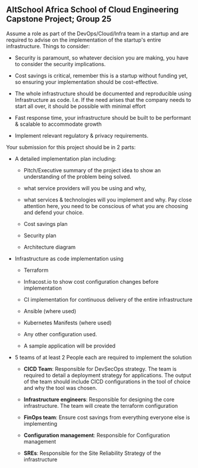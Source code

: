 ## AltSchool Africa School of Cloud Engineering Capstone Project; Group 25

Assume a role as part of the DevOps/Cloud/Infra team in a startup and are required to advise on the implementation of the startup's entire infrastructure. Things to consider:

- Security is paramount, so whatever decision you are making, you have to consider the security implications.

- Cost savings is critical, remember this is a startup without funding yet, so ensuring your implementation should be cost-effective.

- The whole infrastructure should be documented and reproducible using Infrastructure as code. I.e. If the need arises that the company needs to start all over, it should be possible with minimal effort

- Fast response time, your infrastructure should be built to be performant & scalable to accommodate growth

- Implement relevant regulatory & privacy requirements.





Your submission for this project should be in 2 parts:

- A detailed implementation plan including:

    - Pitch/Executive summary of the project idea to show an understanding of the problem being solved.

    - what service providers will you be using and why,

    - what services & technologies will you implement and why. Pay close attention here, you need to be conscious of what you are choosing and defend your choice.

    - Cost savings plan

    - Security plan

    - Architecture diagram

- Infrastructure as code implementation using

    - Terraform

    - Infracost.io to show cost configuration changes before implementation

    - CI implementation for continuous delivery of the entire infrastructure

    - Ansible (where used)

    - Kubernetes Manifests (where used)

    - Any other configuration used.

    - A sample application will be provided

- 5 teams of at least 2 People each are required to implement the solution

    - **CICD Team**: Responsible for DevSecOps strategy. The team is required to detail a deployment strategy for applications. The output of the team should include CICD configurations in the tool of choice and why the tool was chosen.

    - **Infrastructure engineers**: Responsible for designing the core infrastructure. The team will create the terraform configuration

    - **FinOps team**: Ensure cost savings from everything everyone else is implementing

    - **Configuration management**: Responsible for Configuration management

    - **SREs**: Responsible for the Site Reliability Strategy of the infrastructure
